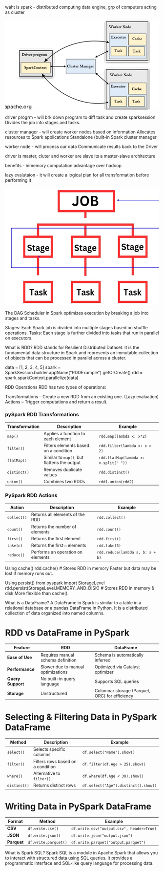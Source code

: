 waht is spark - distributed computing data engine, grp of computers acting as cluster

![alt text](img/image.png)

driver progrm - will brk down program to diff task and create sparksession
Divides the job into stages and tasks.



cluster manager - will create worker nodes based on information
Allocates resources to Spark applications
Standalone (built-in Spark cluster manager



worker node - will process our data
Communicate results back to the Driver

driver is master, cluter and worker are slave
its a master-slave architecture


benefits - inmemory computation advantage over hadoop

lazy evalutaion -   it will create a logical plan for all transformation before performing it

![alt text](img/image-1.png)

The DAG Scheduler in Spark optimizes execution by breaking a job into stages and tasks.

Stages: Each Spark job is divided into multiple stages based on shuffle operations.
Tasks: Each stage is further divided into tasks that run in parallel on executors.


What is RDD?
RDD stands for Resilient Distributed Dataset. It is the fundamental data structure in Spark and represents an immutable collection of objects that can be processed in parallel across a cluster.

data = [1, 2, 3, 4, 5]
spark = SparkSession.builder.appName("RDDExample").getOrCreate()
rdd = spark.sparkContext.parallelize(data)


RDD Operations
RDD has two types of operations:

Transformations – Create a new RDD from an existing one. (Lazy evaluation)
Actions – Trigger computations and return a result.



### pySpark RDD Transformations

| Transformation | Description | Example |
|--------------|-------------|---------|
| `map()` | Applies a function to each element | `rdd.map(lambda x: x*2)` |
| `filter()` | Filters elements based on a condition | `rdd.filter(lambda x: x > 2)` |
| `flatMap()` | Similar to `map()`, but flattens the output | `rdd.flatMap(lambda x: x.split(" "))` |
| `distinct()` | Removes duplicate values | `rdd.distinct()` |
| `union()` | Combines two RDDs | `rdd1.union(rdd2)` |

### PySpark RDD Actions

| Action     | Description                          | Example                          |
|-----------|----------------------------------|--------------------------------|
| `collect()` | Returns all elements of the RDD  | `rdd.collect()`               |
| `count()`   | Returns the number of elements   | `rdd.count()`                 |
| `first()`   | Returns the first element        | `rdd.first()`                 |
| `take(n)`   | Returns the first `n` elements  | `rdd.take(3)`                 |
| `reduce()`  | Performs an operation on elements | `rdd.reduce(lambda a, b: a + b)` |


Using cache()
rdd.cache()  # Stores RDD in memory
Faster but data may be lost if memory runs out.

 Using persist()
from pyspark import StorageLevel
rdd.persist(StorageLevel.MEMORY_AND_DISK)  # Stores RDD in memory & disk
More flexible than cache().



What is a DataFrame?
A DataFrame in Spark is similar to a table in a relational database or a pandas DataFrame in Python. It is a distributed collection of data organized into named columns.

# RDD vs DataFrame in PySpark

| Feature        | RDD                                      | DataFrame                                      |
|---------------|----------------------------------------|------------------------------------------------|
| **Ease of Use**  | Requires manual schema definition     | Schema is automatically inferred              |
| **Performance**  | Slower due to manual optimizations   | Optimized via Catalyst optimizer              |
| **Query Support** | No built-in query language         | Supports SQL queries                          |
| **Storage**      | Unstructured                        | Columnar storage (Parquet, ORC) for efficiency |


# Selecting & Filtering Data in PySpark DataFrame

| Method      | Description                         | Example                               |
|------------|-------------------------------------|---------------------------------------|
| `select()`  | Selects specific columns          | `df.select("Name").show()`           |
| `filter()`  | Filters rows based on a condition | `df.filter(df.Age > 25).show()`       |
| `where()`   | Alternative to `filter()`         | `df.where(df.Age < 30).show()`        |
| `distinct()`| Returns distinct rows             | `df.select("Age").distinct().show()` |


# Writing Data in PySpark DataFrame

| Format  | Method               | Example                                      |
|---------|----------------------|----------------------------------------------|
| **CSV**    | `df.write.csv()`      | `df.write.csv("output.csv", header=True)`   |
| **JSON**   | `df.write.json()`     | `df.write.json("output.json")`              |
| **Parquet**| `df.write.parquet()`  | `df.write.parquet("output.parquet")`        |


What is Spark SQL?
Spark SQL is a module in Apache Spark that allows you to interact with structured data using SQL queries. It provides a programmatic interface and SQL-like query language for processing data.

